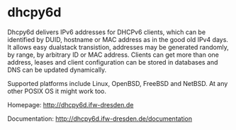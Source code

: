 dhcpy6d
=======

Dhcpy6d delivers IPv6 addresses for DHCPv6 clients, which can be identified by DUID, hostname or MAC address as in the good old IPv4 days. It allows easy dualstack transistion, addresses may be generated randomly, by range, by arbitrary ID or MAC address. Clients can get more than one address, leases and client configuration can be stored in databases and DNS can be updated dynamically.

Supported platforms include Linux, OpenBSD, FreeBSD and NetBSD. At any other POSIX OS it might work too.

Homepage: http://dhcpy6d.ifw-dresden.de

Documentation: http://dhcpy6d.ifw-dresden.de/documentation